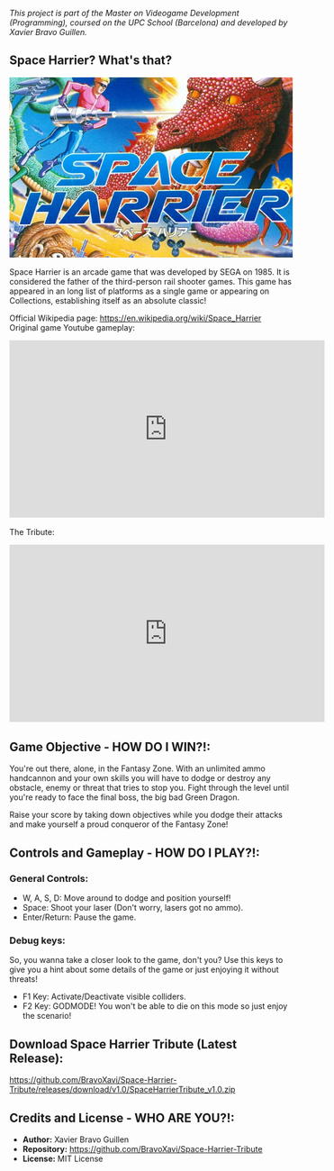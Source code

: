_This project is part of the Master on Videogame Development (Programming), coursed on the UPC School (Barcelona) and developed by Xavier Bravo Guillen._

## Space Harrier? What's that?

![Space Harrier Banner](spaceharrierbanner.png)

Space Harrier is an arcade game that was developed by SEGA on 1985. It is considered the father of the third-person rail shooter games. This game
has appeared in an long list of platforms as a single game or appearing on Collections, establishing itself as an absolute classic!

Official Wikipedia page: https://en.wikipedia.org/wiki/Space_Harrier  
Original game Youtube gameplay:
<iframe width="560" height="315" src="https://www.youtube.com/embed/Hzgrb-mjLaM" frameborder="0" gesture="media" allow="encrypted-media" allowfullscreen></iframe>

The Tribute:
<iframe width="560" height="315" src="https://www.youtube.com/embed/teL41Dd8_38" frameborder="0" gesture="media" allow="encrypted-media" allowfullscreen></iframe>

## Game Objective - HOW DO I WIN?!:

You're out there, alone, in the Fantasy Zone. With an unlimited ammo handcannon and your own skills you will have to dodge or
destroy any obstacle, enemy or threat that tries to stop you. Fight through the level until you're ready to face the final
boss, the big bad Green Dragon.

Raise your score by taking down objectives while you dodge their attacks and make yourself a proud conqueror of the Fantasy Zone!

## Controls and Gameplay - HOW DO I PLAY?!:

### General Controls:
- W, A, S, D: Move around to dodge and position yourself!
- Space: Shoot your laser (Don't worry, lasers got no ammo).
- Enter/Return: Pause the game.

### Debug keys:
So, you wanna take a closer look to the game, don't you? Use this keys to give you a hint about some details of the game or just enjoying it without threats!  
- F1 Key: Activate/Deactivate visible colliders.
- F2 Key: GODMODE! You won't be able to die on this mode so just enjoy the scenario!	

## Download Space Harrier Tribute (Latest Release):

https://github.com/BravoXavi/Space-Harrier-Tribute/releases/download/v1.0/SpaceHarrierTribute_v1.0.zip

## Credits and License - WHO ARE YOU?!:

- **Author:** Xavier Bravo Guillen  
- **Repository:** https://github.com/BravoXavi/Space-Harrier-Tribute
- **License:** MIT License